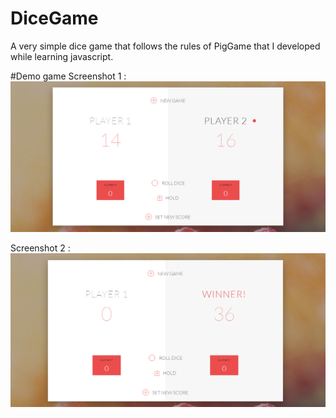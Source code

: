 # DiceGame
A very simple dice game that follows the rules of PigGame that I developed while learning javascript. 

#Demo game
Screenshot 1 :
![Screenshots](https://github.com/rakeswain/DiceGame/blob/master/DiceGame%201.PNG)

Screenshot 2 :
![Screenshots](https://github.com/rakeswain/DiceGame/blob/master/DiceGame%202.PNG)

